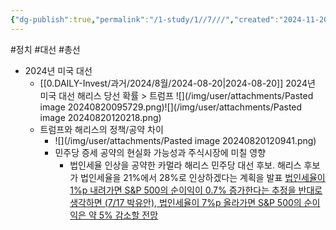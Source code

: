 ```yaml
---
{"dg-publish":true,"permalink":"/1-study/1//7///","created":"2024-11-20T21:02:27.300+09:00","updated":"2025-06-03T20:07:19.883+09:00"}
---
```


#정치 #대선 #총선


- 2024년 미국 대선
	- [[0.DAILY-Invest/과거/2024/8월/2024-08-20\|2024-08-20]] 2024년 미국 대선 해리스 당선 확률 > 트럼프 ![](/img/user/attachments/Pasted image 20240820095729.png)![](/img/user/attachments/Pasted image 20240820120218.png)
	- 트럼프와 해리스의 정책/공약 차이
		- ![](/img/user/attachments/Pasted image 20240820120941.png)
		- 민주당 증세 공약의 현실화 가능성과 주식시장에 미칠 영향
			- 법인세율 인상을 공약한 카멀라 해리스 민주당 대선 후보. 해리스 후보가 법인세율을 21%에서 28%로 인상하겠다는 계획을 발표
			  [법인세율이 1%p 내려가면 S&P 500의 순이익이 0.7% 증가한다는 추정을 반대로 생각하면 (7/17 박유안), 법인세율이 7%p 올라가면 S&P 500의 순이익은 약 5% 감소할 전망](8.20_민주당%20증세%20공약의%20현실화%20가능성과%20주식시장에%20미칠%20영향.pdf#page=1&selection=1099,1,1147,2&color=yellow)